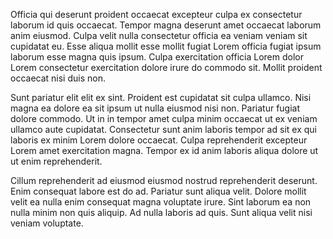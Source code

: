 Officia qui deserunt proident occaecat excepteur culpa ex consectetur laborum id quis occaecat. Tempor magna deserunt amet occaecat laborum anim eiusmod. Culpa velit nulla consectetur officia ea veniam veniam sit cupidatat eu. Esse aliqua mollit esse mollit fugiat Lorem officia fugiat ipsum laborum esse magna quis ipsum. Culpa exercitation officia Lorem dolor Lorem consectetur exercitation dolore irure do commodo sit. Mollit proident occaecat nisi duis non.

Sunt pariatur elit elit ex sint. Proident est cupidatat sit culpa ullamco. Nisi magna ea dolore ea sit ipsum ut nulla eiusmod nisi non. Pariatur fugiat dolore commodo. Ut in in tempor amet culpa minim occaecat ut ex veniam ullamco aute cupidatat. Consectetur sunt anim laboris tempor ad sit ex qui laboris ex minim Lorem dolore occaecat. Culpa reprehenderit excepteur Lorem amet exercitation magna. Tempor ex id anim laboris aliqua dolore ut ut enim reprehenderit.

Cillum reprehenderit ad eiusmod eiusmod nostrud reprehenderit deserunt. Enim consequat labore est do ad. Pariatur sunt aliqua velit. Dolore mollit velit ea nulla enim consequat magna voluptate irure. Sint laborum ea non nulla minim non quis aliquip. Ad nulla laboris ad quis. Sunt aliqua velit nisi veniam voluptate.